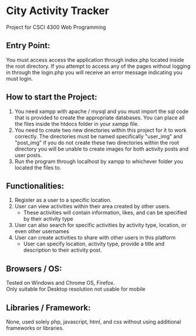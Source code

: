 # City Activity Tracker

Project for CSCI 4300 Web Programming

## Entry Point:
You must access access the application through index.php located inside the root directory. If you attempt to access any of the pages without logging in through the login.php you will receive an error message indicating you must login.

## How to start the Project:
1. You need xampp with apache / mysql and you must import the sql code that is provided to create the appropriate databases. You can place all the files inside the htdocs folder in your xampp file.
2. You need to create two new directories within this project for it to work correctly. The directories must be named specifically "user_img" and "post_img" if you do not create these two directories within the root directory you will be unable to create images for both activity posts and user posts.
3. Run the program through localhost by xampp to whichever folder you located the files to.

## Functionalities:
1. Register as a user to a specific location.
2. User can view activities within their area created by other users.
    - These activities will contain information, likes, and can be specified by their activity type
4. User can also search for specific activities by activity type, location, or even other usernames
5. User can create activities to share with other users in this platform
   - User can specify location, activity type, provide a title and description to their activity post.

## Browsers / OS:
Tested on Windows and Chrome OS, Firefox.   
Only suitable for Desktop resolution not usable for mobile

## Libraries / Framework:
None, used solely php, javascript, html, and css without using additional frameworks or libraries.
